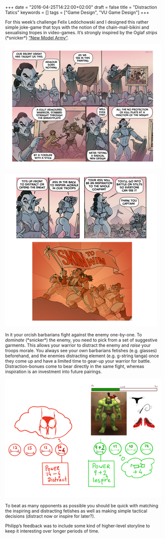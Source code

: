 +++
date = "2016-04-25T14:22:00+02:00"
draft = false
title = "Distraction Tatics"
keywords = []
tags = ["Game Design", "VU Game Design"]
+++

For this week’s challenge Felix Ledóchowski and I designed this rather simple joke-game that toys with the notion of the chain-mail-bikini and sexualising tropes in video-games. It’s strongly inspired by the Oglaf _strips_ (\*snicker\*) [“New Model Army”](http://oglaf.com/newmodelarmy/).

![](/media/distraction_tactics/fetish_orcs-1.png)

<!--more-->

![](/media/distraction_tactics/fetish_orcs-2.png)

In it your orcish barbarians fight against the enemy one-by-one. To _dominate_ (\*snicker\*) the enemy, you need to pick from a set of suggestive garments. This allows your warrior to distract the enemy and _raise_ your troops morale. You always see your own barbarians fetishes (e.g. glasses) beforehand, and the enemies distracting element (e.g. g-string tanga) once they come up and have a limited time to gear-up your warrior for battle. Distraction-bonues come to bear directly in the same fight, whereas inspiration is an
investment into future pairings.

![](/media/distraction_tactics/fetish_orcs-3.png)

To beat as many opponents as possible you should be quick with matching the inspiring and distracting fetishes as well as making simple tactical decisions (distract now or inspire for later?).

Philipp’s feedback was to include some kind of higher-level storyline to keep it interesting over longer periods of time.
